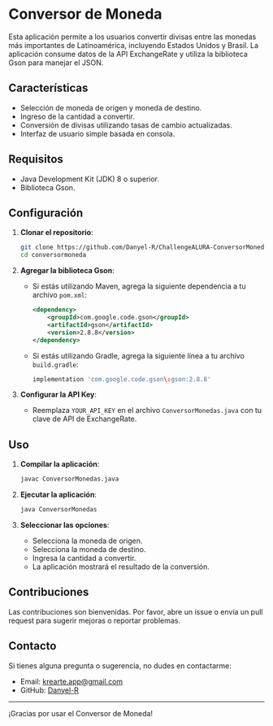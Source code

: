 # Conversor de Moneda

Esta aplicación permite a los usuarios convertir divisas entre las monedas más importantes de Latinoamérica, incluyendo Estados Unidos y Brasil. La aplicación consume datos de la API ExchangeRate y utiliza la biblioteca Gson para manejar el JSON.

## Características

- Selección de moneda de origen y moneda de destino.
- Ingreso de la cantidad a convertir.
- Conversión de divisas utilizando tasas de cambio actualizadas.
- Interfaz de usuario simple basada en consola.

## Requisitos

- Java Development Kit (JDK) 8 o superior.
- Biblioteca Gson.

## Configuración

1. **Clonar el repositorio**:
    ```sh
    git clone https://github.com/Danyel-R/ChallengeALURA-ConversorMoneda.git
    cd conversormoneda
    ```

2. **Agregar la biblioteca Gson**:
    - Si estás utilizando Maven, agrega la siguiente dependencia a tu archivo `pom.xml`:
        ```xml
        <dependency>
            <groupId>com.google.code.gson</groupId>
            <artifactId>gson</artifactId>
            <version>2.8.8</version>
        </dependency>
        ```
    - Si estás utilizando Gradle, agrega la siguiente línea a tu archivo `build.gradle`:
        ```groovy
        implementation 'com.google.code.gson\:gson:2.8.8'
        ```

3. **Configurar la API Key**:
    - Reemplaza `YOUR_API_KEY` en el archivo `ConversorMonedas.java` con tu clave de API de ExchangeRate.

## Uso

1. **Compilar la aplicación**:
    ```sh
    javac ConversorMonedas.java
    ```

2. **Ejecutar la aplicación**:
    ```sh
    java ConversorMonedas
    ```

3. **Seleccionar las opciones**:
    - Selecciona la moneda de origen.
    - Selecciona la moneda de destino.
    - Ingresa la cantidad a convertir.
    - La aplicación mostrará el resultado de la conversión.

## Contribuciones

Las contribuciones son bienvenidas. Por favor, abre un issue o envía un pull request para sugerir mejoras o reportar problemas.

## Contacto

Si tienes alguna pregunta o sugerencia, no dudes en contactarme:
- Email: krearte.app@gmail.com
- GitHub: [Danyel-R](https://github.com/Danyel-R)

---

¡Gracias por usar el Conversor de Moneda!
